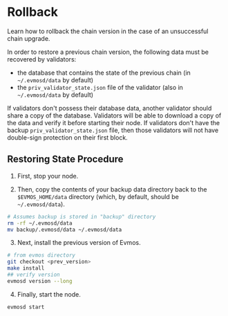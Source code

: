 # Rollback

Learn how to rollback the chain version in the case of an unsuccessful chain upgrade. 

In order to restore a previous chain version, the following data must be recovered by validators:

- the database that contains the state of the previous chain (in `~/.evmosd/data` by default)
- the `priv_validator_state.json` file of the validator (also in `~/.evmosd/data` by default)

If validators don't possess their database data, another validator should share a copy of the database. Validators will be able to download a copy of the data and verify it before starting their node. If validators don't have the backup `priv_validator_state.json` file, then those validators will not have double-sign protection on their first block.

## Restoring State Procedure

1. First, stop your node.

2. Then, copy the contents of your backup data directory back to the `$EVMOS_HOME/data` directory (which, by default, should be `~/.evmosd/data`).

```bash
# Assumes backup is stored in "backup" directory
rm -rf ~/.evmosd/data
mv backup/.evmosd/data ~/.evmosd/data
```

3. Next, install the previous version of Evmos.

```bash
# from evmos directory
git checkout <prev_version>
make install
## verify version
evmosd version --long
```

4. Finally, start the node.

```bash
evmosd start
```
